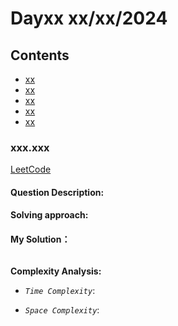 # Dayxx xx/xx/2024 
## Contents
* [xx](#xxx)
* [xx](#)
* [xx](#)
* [xx](#)
* [xx](#)

### xxx.xxx<a name='xxx'></a>
[LeetCode]() 

#### Question Description:


#### Solving approach:


#### My Solution：
```python


```
**Complexity Analysis:**

- *`Time Complexity`*:

- *`Space Complexity`*:












